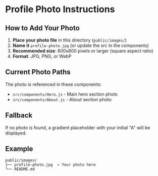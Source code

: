 # Profile Photo Instructions

## How to Add Your Photo

1. **Place your photo file** in this directory (`public/images/`)
2. **Name it** `profile-photo.jpg` (or update the src in the components)
3. **Recommended size**: 800x800 pixels or larger (square aspect ratio)
4. **Format**: JPG, PNG, or WebP

## Current Photo Paths

The photo is referenced in these components:
- `src/components/Hero.js` - Main hero section photo
- `src/components/About.js` - About section photo

## Fallback

If no photo is found, a gradient placeholder with your initial "A" will be displayed.

## Example

```
public/images/
├── profile-photo.jpg  ← Your photo here
└── README.md
``` 